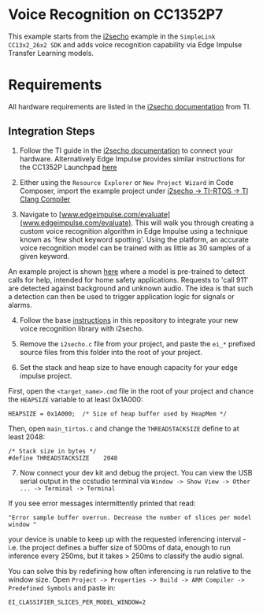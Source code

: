 # Voice Recognition on CC1352P7

This example starts from the [i2secho](https://dev.ti.com/tirex/explore/node?node=AIVcEZp2JO4Hp1OYffB3lw__pTTHBmu__LATEST) example in the `SimpleLink CC13x2_26x2 SDK` and adds voice recognition capability via Edge Impulse Transfer Learning models.

# Requirements
All hardware requirements are listed in the [i2secho documentation](https://dev.ti.com/tirex/explore/node?node=AIVcEZp2JO4Hp1OYffB3lw__pTTHBmu__LATEST) from TI.

## Integration Steps

1. Follow the TI guide in the [i2secho documentation](https://dev.ti.com/tirex/explore/node?node=AIVcEZp2JO4Hp1OYffB3lw__pTTHBmu__LATEST) to connect your hardware. Alternatively Edge Impulse provides similar instructions for the CC1352P Launchpad [here](https://docs.edgeimpulse.com/docs/development-platforms/officially-supported-mcu-targets/ti-launchxl#connecting-to-edge-impulse)

2. Either using the `Resource Explorer` or `New Project Wizard` in Code Composer, import the example project under [i2secho -> TI-RTOS -> TI Clang Compiler](https://dev.ti.com/tirex/explore/node?node=ADijIPyz5TJxnoAewlsd3w__pTTHBmu__LATEST)

3. Navigate to [www.edgeimpulse.com/evaluate](www.edgeimpulse.com/evaluate). This will walk you through creating a custom voice recognition algorithm in Edge Impulse using a technique known as 'few shot keyword spotting'. Using the platform, an accurate voice recognition model can be trained with as little as 30 samples of a given keyword. 

An example project is shown [here](https://studio.edgeimpulse.com/public/105569/latest) where a model is pre-trained to detect calls for help, intended for home safety applications. Requests to 'call 911' are detected against background and unknown audio. The idea is that such a detection can then be used to trigger application logic for signals or alarms.

4. Follow the base [instructions](../README.md) in this repository to integrate your new voice recognition library with i2secho.

5. Remove the `i2secho.c` file from your project, and paste the `ei_*` prefixed source files from this folder into the root of your project.

6. Set the stack and heap size to have enough capacity for your edge impulse project.

First, open the `<target_name>.cmd` file in the root of your project and chance the `HEAPSIZE` variable to at least 0x1A000:

```
HEAPSIZE = 0x1A000;  /* Size of heap buffer used by HeapMem */
```

Then, open `main_tirtos.c` and change the `THREADSTACKSIZE` define to at least 2048:

```
/* Stack size in bytes */
#define THREADSTACKSIZE    2048
```

7. Now connect your dev kit and debug the project. You can view the USB serial output in the ccstudio terminal via `Window -> Show View -> Other ... -> Terminal -> Terminal`

If you see error messages intermittently printed that read:

```
"Error sample buffer overrun. Decrease the number of slices per model window "
```

your device is unable to keep up with the requested inferencing interval - i.e. the project defines a buffer size of 500ms of data, enough to run inference every 250ms, but it takes > 250ms to classify the audio signal.

You can solve this by redefining how often inferencing is run relative to the window size. Open `Project -> Properties -> Build -> ARM Compiler -> Predefined Symbols` and paste in:

```
EI_CLASSIFIER_SLICES_PER_MODEL_WINDOW=2
```
